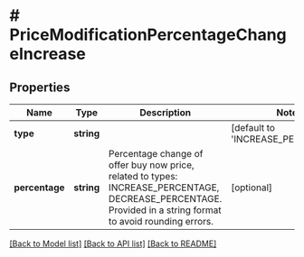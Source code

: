 # # PriceModificationPercentageChangeIncrease

## Properties

Name | Type | Description | Notes
------------ | ------------- | ------------- | -------------
**type** | **string** |  | [default to 'INCREASE_PERCENTAGE']
**percentage** | **string** | Percentage change of offer buy now price, related to types: INCREASE_PERCENTAGE, DECREASE_PERCENTAGE. Provided in a string format to avoid rounding errors. | [optional]

[[Back to Model list]](../../README.md#models) [[Back to API list]](../../README.md#endpoints) [[Back to README]](../../README.md)
